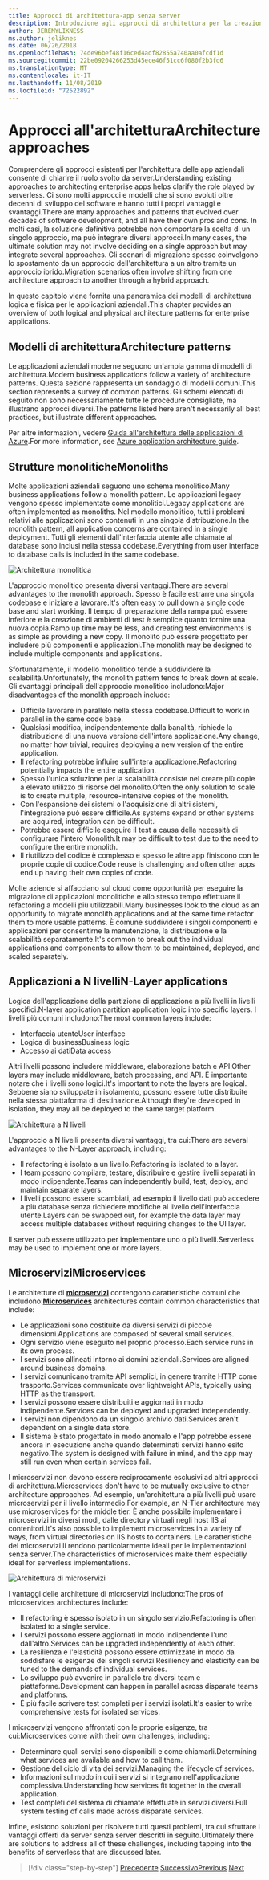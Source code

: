 ```yaml
---
title: Approcci di architettura-app senza server
description: Introduzione agli approcci di architettura per la creazione di applicazioni aziendali basate su cloud, da architetture a più livelli a senza server.
author: JEREMYLIKNESS
ms.author: jeliknes
ms.date: 06/26/2018
ms.openlocfilehash: 74de96bef48f16ced4adf82855a740aa0afcdf1d
ms.sourcegitcommit: 22be09204266253d45ece46f51cc6f080f2b3fd6
ms.translationtype: MT
ms.contentlocale: it-IT
ms.lasthandoff: 11/08/2019
ms.locfileid: "72522892"
---
```

# <a name="architecture-approaches"></a><span data-ttu-id="6cd1d-103">Approcci all'architettura</span><span class="sxs-lookup"><span data-stu-id="6cd1d-103">Architecture approaches</span></span>

<span data-ttu-id="6cd1d-104">Comprendere gli approcci esistenti per l'architettura delle app aziendali consente di chiarire il ruolo svolto da server.</span><span class="sxs-lookup"><span data-stu-id="6cd1d-104">Understanding existing approaches to architecting enterprise apps helps clarify the role played by serverless.</span></span> <span data-ttu-id="6cd1d-105">Ci sono molti approcci e modelli che si sono evoluti oltre decenni di sviluppo del software e hanno tutti i propri vantaggi e svantaggi.</span><span class="sxs-lookup"><span data-stu-id="6cd1d-105">There are many approaches and patterns that evolved over decades of software development, and all have their own pros and cons.</span></span> <span data-ttu-id="6cd1d-106">In molti casi, la soluzione definitiva potrebbe non comportare la scelta di un singolo approccio, ma può integrare diversi approcci.</span><span class="sxs-lookup"><span data-stu-id="6cd1d-106">In many cases, the ultimate solution may not involve deciding on a single approach but may integrate several approaches.</span></span> <span data-ttu-id="6cd1d-107">Gli scenari di migrazione spesso coinvolgono lo spostamento da un approccio dell'architettura a un altro tramite un approccio ibrido.</span><span class="sxs-lookup"><span data-stu-id="6cd1d-107">Migration scenarios often involve shifting from one architecture approach to another through a hybrid approach.</span></span>

<span data-ttu-id="6cd1d-108">In questo capitolo viene fornita una panoramica dei modelli di architettura logica e fisica per le applicazioni aziendali.</span><span class="sxs-lookup"><span data-stu-id="6cd1d-108">This chapter provides an overview of both logical and physical architecture patterns for enterprise applications.</span></span>

## <a name="architecture-patterns"></a><span data-ttu-id="6cd1d-109">Modelli di architettura</span><span class="sxs-lookup"><span data-stu-id="6cd1d-109">Architecture patterns</span></span>

<span data-ttu-id="6cd1d-110">Le applicazioni aziendali moderne seguono un'ampia gamma di modelli di architettura.</span><span class="sxs-lookup"><span data-stu-id="6cd1d-110">Modern business applications follow a variety of architecture patterns.</span></span> <span data-ttu-id="6cd1d-111">Questa sezione rappresenta un sondaggio di modelli comuni.</span><span class="sxs-lookup"><span data-stu-id="6cd1d-111">This section represents a survey of common patterns.</span></span> <span data-ttu-id="6cd1d-112">Gli schemi elencati di seguito non sono necessariamente tutte le procedure consigliate, ma illustrano approcci diversi.</span><span class="sxs-lookup"><span data-stu-id="6cd1d-112">The patterns listed here aren't necessarily all best practices, but illustrate different approaches.</span></span>

<span data-ttu-id="6cd1d-113">Per altre informazioni, vedere [Guida all'architettura delle applicazioni di Azure](https://docs.microsoft.com/azure/architecture/guide/).</span><span class="sxs-lookup"><span data-stu-id="6cd1d-113">For more information, see [Azure application architecture guide](https://docs.microsoft.com/azure/architecture/guide/).</span></span>

## <a name="monoliths"></a><span data-ttu-id="6cd1d-114">Strutture monolitiche</span><span class="sxs-lookup"><span data-stu-id="6cd1d-114">Monoliths</span></span>

<span data-ttu-id="6cd1d-115">Molte applicazioni aziendali seguono uno schema monolitico.</span><span class="sxs-lookup"><span data-stu-id="6cd1d-115">Many business applications follow a monolith pattern.</span></span> <span data-ttu-id="6cd1d-116">Le applicazioni legacy vengono spesso implementate come monolitici.</span><span class="sxs-lookup"><span data-stu-id="6cd1d-116">Legacy applications are often implemented as monoliths.</span></span> <span data-ttu-id="6cd1d-117">Nel modello monolitico, tutti i problemi relativi alle applicazioni sono contenuti in una singola distribuzione.</span><span class="sxs-lookup"><span data-stu-id="6cd1d-117">In the monolith pattern, all application concerns are contained in a single deployment.</span></span> <span data-ttu-id="6cd1d-118">Tutti gli elementi dall'interfaccia utente alle chiamate al database sono inclusi nella stessa codebase.</span><span class="sxs-lookup"><span data-stu-id="6cd1d-118">Everything from user interface to database calls is included in the same codebase.</span></span>

![Architettura monolitica](./media/monolith-architecture.png)

<span data-ttu-id="6cd1d-120">L'approccio monolitico presenta diversi vantaggi.</span><span class="sxs-lookup"><span data-stu-id="6cd1d-120">There are several advantages to the monolith approach.</span></span> <span data-ttu-id="6cd1d-121">Spesso è facile estrarre una singola codebase e iniziare a lavorare.</span><span class="sxs-lookup"><span data-stu-id="6cd1d-121">It's often easy to pull down a single code base and start working.</span></span> <span data-ttu-id="6cd1d-122">Il tempo di preparazione della rampa può essere inferiore e la creazione di ambienti di test è semplice quanto fornire una nuova copia.</span><span class="sxs-lookup"><span data-stu-id="6cd1d-122">Ramp up time may be less, and creating test environments is as simple as providing a new copy.</span></span> <span data-ttu-id="6cd1d-123">Il monolito può essere progettato per includere più componenti e applicazioni.</span><span class="sxs-lookup"><span data-stu-id="6cd1d-123">The monolith may be designed to include multiple components and applications.</span></span>

<span data-ttu-id="6cd1d-124">Sfortunatamente, il modello monolitico tende a suddividere la scalabilità.</span><span class="sxs-lookup"><span data-stu-id="6cd1d-124">Unfortunately, the monolith pattern tends to break down at scale.</span></span> <span data-ttu-id="6cd1d-125">Gli svantaggi principali dell'approccio monolitico includono:</span><span class="sxs-lookup"><span data-stu-id="6cd1d-125">Major disadvantages of the monolith approach include:</span></span>

- <span data-ttu-id="6cd1d-126">Difficile lavorare in parallelo nella stessa codebase.</span><span class="sxs-lookup"><span data-stu-id="6cd1d-126">Difficult to work in parallel in the same code base.</span></span>
- <span data-ttu-id="6cd1d-127">Qualsiasi modifica, indipendentemente dalla banalità, richiede la distribuzione di una nuova versione dell'intera applicazione.</span><span class="sxs-lookup"><span data-stu-id="6cd1d-127">Any change, no matter how trivial, requires deploying a new version of the entire application.</span></span>
- <span data-ttu-id="6cd1d-128">Il refactoring potrebbe influire sull'intera applicazione.</span><span class="sxs-lookup"><span data-stu-id="6cd1d-128">Refactoring potentially impacts the entire application.</span></span>
- <span data-ttu-id="6cd1d-129">Spesso l'unica soluzione per la scalabilità consiste nel creare più copie a elevato utilizzo di risorse del monolito.</span><span class="sxs-lookup"><span data-stu-id="6cd1d-129">Often the only solution to scale is to create multiple, resource-intensive copies of the monolith.</span></span>
- <span data-ttu-id="6cd1d-130">Con l'espansione dei sistemi o l'acquisizione di altri sistemi, l'integrazione può essere difficile.</span><span class="sxs-lookup"><span data-stu-id="6cd1d-130">As systems expand or other systems are acquired, integration can be difficult.</span></span>
- <span data-ttu-id="6cd1d-131">Potrebbe essere difficile eseguire il test a causa della necessità di configurare l'intero Monolith.</span><span class="sxs-lookup"><span data-stu-id="6cd1d-131">It may be difficult to test due to the need to configure the entire monolith.</span></span>
- <span data-ttu-id="6cd1d-132">Il riutilizzo del codice è complesso e spesso le altre app finiscono con le proprie copie di codice.</span><span class="sxs-lookup"><span data-stu-id="6cd1d-132">Code reuse is challenging and often other apps end up having their own copies of code.</span></span>

<span data-ttu-id="6cd1d-133">Molte aziende si affacciano sul cloud come opportunità per eseguire la migrazione di applicazioni monolitiche e allo stesso tempo effettuare il refactoring a modelli più utilizzabili.</span><span class="sxs-lookup"><span data-stu-id="6cd1d-133">Many businesses look to the cloud as an opportunity to migrate monolith applications and at the same time refactor them to more usable patterns.</span></span> <span data-ttu-id="6cd1d-134">È comune suddividere i singoli componenti e applicazioni per consentirne la manutenzione, la distribuzione e la scalabilità separatamente.</span><span class="sxs-lookup"><span data-stu-id="6cd1d-134">It's common to break out the individual applications and components to allow them to be maintained, deployed, and scaled separately.</span></span>

## <a name="n-layer-applications"></a><span data-ttu-id="6cd1d-135">Applicazioni a N livelli</span><span class="sxs-lookup"><span data-stu-id="6cd1d-135">N-Layer applications</span></span>

<span data-ttu-id="6cd1d-136">Logica dell'applicazione della partizione di applicazione a più livelli in livelli specifici.</span><span class="sxs-lookup"><span data-stu-id="6cd1d-136">N-layer application partition application logic into specific layers.</span></span> <span data-ttu-id="6cd1d-137">I livelli più comuni includono:</span><span class="sxs-lookup"><span data-stu-id="6cd1d-137">The most common layers include:</span></span>

- <span data-ttu-id="6cd1d-138">Interfaccia utente</span><span class="sxs-lookup"><span data-stu-id="6cd1d-138">User interface</span></span>
- <span data-ttu-id="6cd1d-139">Logica di business</span><span class="sxs-lookup"><span data-stu-id="6cd1d-139">Business logic</span></span>
- <span data-ttu-id="6cd1d-140">Accesso ai dati</span><span class="sxs-lookup"><span data-stu-id="6cd1d-140">Data access</span></span>

<span data-ttu-id="6cd1d-141">Altri livelli possono includere middleware, elaborazione batch e API.</span><span class="sxs-lookup"><span data-stu-id="6cd1d-141">Other layers may include middleware, batch processing, and API.</span></span> <span data-ttu-id="6cd1d-142">È importante notare che i livelli sono logici.</span><span class="sxs-lookup"><span data-stu-id="6cd1d-142">It's important to note the layers are logical.</span></span> <span data-ttu-id="6cd1d-143">Sebbene siano sviluppate in isolamento, possono essere tutte distribuite nella stessa piattaforma di destinazione.</span><span class="sxs-lookup"><span data-stu-id="6cd1d-143">Although they're developed in isolation, they may all be deployed to the same target platform.</span></span>

![Architettura a N livelli](./media/n-layer-architecture.png)

<span data-ttu-id="6cd1d-145">L'approccio a N livelli presenta diversi vantaggi, tra cui:</span><span class="sxs-lookup"><span data-stu-id="6cd1d-145">There are several advantages to the N-Layer approach, including:</span></span>

- <span data-ttu-id="6cd1d-146">Il refactoring è isolato a un livello.</span><span class="sxs-lookup"><span data-stu-id="6cd1d-146">Refactoring is isolated to a layer.</span></span>
- <span data-ttu-id="6cd1d-147">I team possono compilare, testare, distribuire e gestire livelli separati in modo indipendente.</span><span class="sxs-lookup"><span data-stu-id="6cd1d-147">Teams can independently build, test, deploy, and maintain separate layers.</span></span>
- <span data-ttu-id="6cd1d-148">I livelli possono essere scambiati, ad esempio il livello dati può accedere a più database senza richiedere modifiche al livello dell'interfaccia utente.</span><span class="sxs-lookup"><span data-stu-id="6cd1d-148">Layers can be swapped out, for example the data layer may access multiple databases without requiring changes to the UI layer.</span></span>

<span data-ttu-id="6cd1d-149">Il server può essere utilizzato per implementare uno o più livelli.</span><span class="sxs-lookup"><span data-stu-id="6cd1d-149">Serverless may be used to implement one or more layers.</span></span>

## <a name="microservices"></a><span data-ttu-id="6cd1d-150">Microservizi</span><span class="sxs-lookup"><span data-stu-id="6cd1d-150">Microservices</span></span>

<span data-ttu-id="6cd1d-151">Le architetture di **[microservizi](https://docs.microsoft.com/azure/architecture/guide/architecture-styles/microservices)** contengono caratteristiche comuni che includono:</span><span class="sxs-lookup"><span data-stu-id="6cd1d-151">**[Microservices](https://docs.microsoft.com/azure/architecture/guide/architecture-styles/microservices)** architectures contain common characteristics that include:</span></span>

- <span data-ttu-id="6cd1d-152">Le applicazioni sono costituite da diversi servizi di piccole dimensioni.</span><span class="sxs-lookup"><span data-stu-id="6cd1d-152">Applications are composed of several small services.</span></span>
- <span data-ttu-id="6cd1d-153">Ogni servizio viene eseguito nel proprio processo.</span><span class="sxs-lookup"><span data-stu-id="6cd1d-153">Each service runs in its own process.</span></span>
- <span data-ttu-id="6cd1d-154">I servizi sono allineati intorno ai domini aziendali.</span><span class="sxs-lookup"><span data-stu-id="6cd1d-154">Services are aligned around business domains.</span></span>
- <span data-ttu-id="6cd1d-155">I servizi comunicano tramite API semplici, in genere tramite HTTP come trasporto.</span><span class="sxs-lookup"><span data-stu-id="6cd1d-155">Services communicate over lightweight APIs, typically using HTTP as the transport.</span></span>
- <span data-ttu-id="6cd1d-156">I servizi possono essere distribuiti e aggiornati in modo indipendente.</span><span class="sxs-lookup"><span data-stu-id="6cd1d-156">Services can be deployed and upgraded independently.</span></span>
- <span data-ttu-id="6cd1d-157">I servizi non dipendono da un singolo archivio dati.</span><span class="sxs-lookup"><span data-stu-id="6cd1d-157">Services aren't dependent on a single data store.</span></span>
- <span data-ttu-id="6cd1d-158">Il sistema è stato progettato in modo anomalo e l'app potrebbe essere ancora in esecuzione anche quando determinati servizi hanno esito negativo.</span><span class="sxs-lookup"><span data-stu-id="6cd1d-158">The system is designed with failure in mind, and the app may still run even when certain services fail.</span></span>

<span data-ttu-id="6cd1d-159">I microservizi non devono essere reciprocamente esclusivi ad altri approcci di architettura.</span><span class="sxs-lookup"><span data-stu-id="6cd1d-159">Microservices don't have to be mutually exclusive to other architecture approaches.</span></span> <span data-ttu-id="6cd1d-160">Ad esempio, un'architettura a più livelli può usare microservizi per il livello intermedio.</span><span class="sxs-lookup"><span data-stu-id="6cd1d-160">For example, an N-Tier architecture may use microservices for the middle tier.</span></span> <span data-ttu-id="6cd1d-161">È anche possibile implementare i microservizi in diversi modi, dalle directory virtuali negli host IIS ai contenitori.</span><span class="sxs-lookup"><span data-stu-id="6cd1d-161">It's also possible to implement microservices in a variety of ways, from virtual directories on IIS hosts to containers.</span></span> <span data-ttu-id="6cd1d-162">Le caratteristiche dei microservizi li rendono particolarmente ideali per le implementazioni senza server.</span><span class="sxs-lookup"><span data-stu-id="6cd1d-162">The characteristics of microservices make them especially ideal for serverless implementations.</span></span>

![Architettura di microservizi](./media/microservices-architecture.png)

<span data-ttu-id="6cd1d-164">I vantaggi delle architetture di microservizi includono:</span><span class="sxs-lookup"><span data-stu-id="6cd1d-164">The pros of microservices architectures include:</span></span>

- <span data-ttu-id="6cd1d-165">Il refactoring è spesso isolato in un singolo servizio.</span><span class="sxs-lookup"><span data-stu-id="6cd1d-165">Refactoring is often isolated to a single service.</span></span>
- <span data-ttu-id="6cd1d-166">I servizi possono essere aggiornati in modo indipendente l'uno dall'altro.</span><span class="sxs-lookup"><span data-stu-id="6cd1d-166">Services can be upgraded independently of each other.</span></span>
- <span data-ttu-id="6cd1d-167">La resilienza e l'elasticità possono essere ottimizzate in modo da soddisfare le esigenze dei singoli servizi.</span><span class="sxs-lookup"><span data-stu-id="6cd1d-167">Resiliency and elasticity can be tuned to the demands of individual services.</span></span>
- <span data-ttu-id="6cd1d-168">Lo sviluppo può avvenire in parallelo tra diversi team e piattaforme.</span><span class="sxs-lookup"><span data-stu-id="6cd1d-168">Development can happen in parallel across disparate teams and platforms.</span></span>
- <span data-ttu-id="6cd1d-169">È più facile scrivere test completi per i servizi isolati.</span><span class="sxs-lookup"><span data-stu-id="6cd1d-169">It's easier to write comprehensive tests for isolated services.</span></span>

<span data-ttu-id="6cd1d-170">I microservizi vengono affrontati con le proprie esigenze, tra cui:</span><span class="sxs-lookup"><span data-stu-id="6cd1d-170">Microservices come with their own challenges, including:</span></span>

- <span data-ttu-id="6cd1d-171">Determinare quali servizi sono disponibili e come chiamarli.</span><span class="sxs-lookup"><span data-stu-id="6cd1d-171">Determining what services are available and how to call them.</span></span>
- <span data-ttu-id="6cd1d-172">Gestione del ciclo di vita dei servizi.</span><span class="sxs-lookup"><span data-stu-id="6cd1d-172">Managing the lifecycle of services.</span></span>
- <span data-ttu-id="6cd1d-173">Informazioni sul modo in cui i servizi si integrano nell'applicazione complessiva.</span><span class="sxs-lookup"><span data-stu-id="6cd1d-173">Understanding how services fit together in the overall application.</span></span>
- <span data-ttu-id="6cd1d-174">Test completi del sistema di chiamate effettuate in servizi diversi.</span><span class="sxs-lookup"><span data-stu-id="6cd1d-174">Full system testing of calls made across disparate services.</span></span>

<span data-ttu-id="6cd1d-175">Infine, esistono soluzioni per risolvere tutti questi problemi, tra cui sfruttare i vantaggi offerti da server senza server descritti in seguito.</span><span class="sxs-lookup"><span data-stu-id="6cd1d-175">Ultimately there are solutions to address all of these challenges, including tapping into the benefits of serverless that are discussed later.</span></span>

>[!div class="step-by-step"]
><span data-ttu-id="6cd1d-176">[Precedente](index.md)
>[Successivo](architecture-deployment-approaches.md)</span><span class="sxs-lookup"><span data-stu-id="6cd1d-176">[Previous](index.md)
[Next](architecture-deployment-approaches.md)</span></span>
